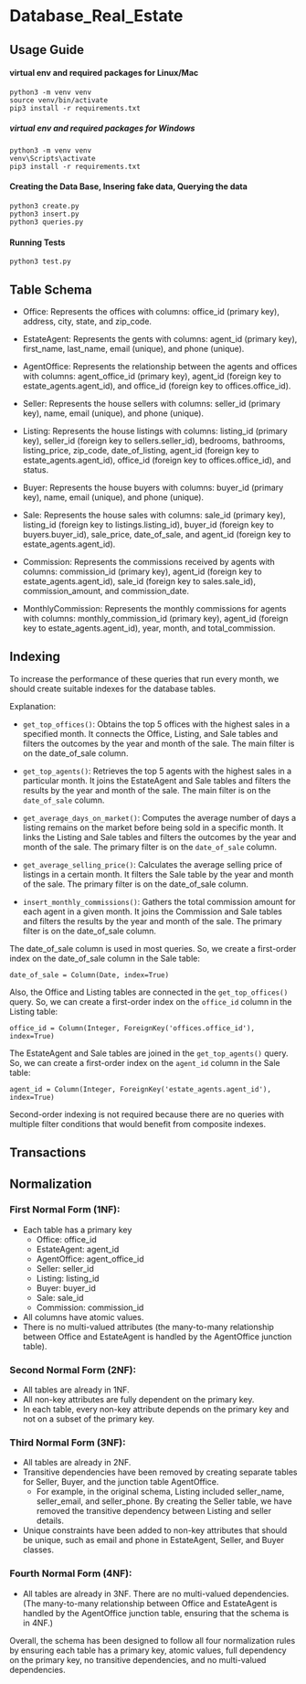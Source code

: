 # Database_Real_Estate

## Usage Guide
#### virtual env and required packages for Linux/Mac
```
python3 -m venv venv
source venv/bin/activate
pip3 install -r requirements.txt
```
##### virtual env and required packages for Windows
```
python3 -m venv venv
venv\Scripts\activate
pip3 install -r requirements.txt
```
#### Creating the Data Base, Insering fake data, Querying the data
```
python3 create.py
python3 insert.py
python3 queries.py
```
#### Running Tests
```
python3 test.py
```
## Table Schema
- Office: Represents the offices with columns: office_id (primary key), address, city, state, and zip_code.

- EstateAgent: Represents the gents with columns: agent_id (primary key), first_name, last_name, email (unique), and phone (unique).

- AgentOffice: Represents the relationship between the agents and offices with columns: agent_office_id (primary key), agent_id (foreign key to estate_agents.agent_id), and office_id (foreign key to offices.office_id).

- Seller: Represents the house sellers with columns: seller_id (primary key), name, email (unique), and phone (unique).

- Listing: Represents the house listings with columns: listing_id (primary key), seller_id (foreign key to sellers.seller_id), bedrooms, bathrooms, listing_price, zip_code, date_of_listing, agent_id (foreign key to estate_agents.agent_id), office_id (foreign key to offices.office_id), and status.

- Buyer: Represents the house buyers with columns: buyer_id (primary key), name, email (unique), and phone (unique).

- Sale: Represents the house sales with columns: sale_id (primary key), listing_id (foreign key to listings.listing_id), buyer_id (foreign key to buyers.buyer_id), sale_price, date_of_sale, and agent_id (foreign key to estate_agents.agent_id).

- Commission: Represents the commissions received by agents with columns: commission_id (primary key), agent_id (foreign key to estate_agents.agent_id), sale_id (foreign key to sales.sale_id), commission_amount, and commission_date.

- MonthlyCommission: Represents the monthly commissions for agents with columns: monthly_commission_id (primary key), agent_id (foreign key to estate_agents.agent_id), year, month, and total_commission.

## Indexing

To increase the performance of these queries that run every month, we should create suitable indexes for the database tables.

Explanation:

-  ``get_top_offices()``: Obtains the top 5 offices with the highest sales in a specified month. It connects the Office, Listing, and Sale tables and filters the outcomes by the year and month of the sale. The main filter is on the date_of_sale column.

-  ``get_top_agents()``: Retrieves the top 5 agents with the highest sales in a particular month. It joins the EstateAgent and Sale tables and filters the results by the year and month of the sale. The main filter is on the ``date_of_sale`` column.

-  ``get_average_days_on_market()``: Computes the average number of days a listing remains on the market before being sold in a specific month. It links the Listing and Sale tables and filters the outcomes by the year and month of the sale. The primary filter is on the ``date_of_sale`` column.

-  ``get_average_selling_price()``: Calculates the average selling price of listings in a certain month. It filters the Sale table by the year and month of the sale. The primary filter is on the date_of_sale column.

-  ``insert_monthly_commissions()``: Gathers the total commission amount for each agent in a given month. It joins the Commission and Sale tables and filters the results by the year and month of the sale. The primary filter is on the date_of_sale column.

The date_of_sale column is used in most queries. So, we create a first-order index on the date_of_sale column in the Sale table:

```
date_of_sale = Column(Date, index=True)
```
Also, the Office and Listing tables are connected in the ``get_top_offices()`` query. So, we can create a first-order index on the ``office_id`` column in the Listing table:

```
office_id = Column(Integer, ForeignKey('offices.office_id'), index=True)
```
The EstateAgent and Sale tables are joined in the ``get_top_agents()`` query. So, we can create a first-order index on the ``agent_id`` column in the Sale table:

```
agent_id = Column(Integer, ForeignKey('estate_agents.agent_id'), index=True)
```

Second-order indexing is not required because there are no queries with multiple filter conditions that would benefit from composite indexes.


## Transactions


## Normalization
### First Normal Form (1NF):
- Each table has a primary key
    - Office: office_id
    - EstateAgent: agent_id
    - AgentOffice: agent_office_id
    - Seller: seller_id
    - Listing: listing_id
    - Buyer: buyer_id
    - Sale: sale_id
    - Commission: commission_id
- All columns have atomic values.
- There is no multi-valued attributes (the many-to-many relationship between Office and EstateAgent is handled by the AgentOffice junction table).
### Second Normal Form (2NF):

- All tables are already in 1NF.
- All non-key attributes are fully dependent on the primary key.
- In each table, every non-key attribute depends on the primary key and not on a subset of the primary key.
### Third Normal Form (3NF):

- All tables are already in 2NF.
- Transitive dependencies have been removed by creating separate tables for Seller, Buyer, and the junction table AgentOffice.
    - For example, in the original schema, Listing included seller_name, seller_email, and seller_phone. By creating the Seller table, we have removed the transitive dependency between Listing and seller details.
- Unique constraints have been added to non-key attributes that should be unique, such as email and phone in EstateAgent, Seller, and Buyer classes.
### Fourth Normal Form (4NF):

- All tables are already in 3NF.
There are no multi-valued dependencies. (The many-to-many relationship between Office and EstateAgent is handled by the AgentOffice junction table, ensuring that the schema is in 4NF.)


Overall, the schema has been designed to follow all four normalization rules by ensuring each table has a primary key, atomic values, full dependency on the primary key, no transitive dependencies, and no multi-valued dependencies.